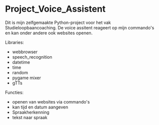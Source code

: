 # Project_Voice_Assistent

Dit is mijn zelfgemaakte Python-project voor het vak Studieloopbaancoaching. 
De voice assitent reageert op mijn commando's en kan onder andere ook websites openen.

Libraries: 
- webbrowser
- speech_recognition
- datetime
- time
- random
- pygame mixer
- gTTs

Functies: 
- openen van websites via commando's
- kan tijd en datum aangeven 
- Spraakherkenning
- tekst naar spraak

